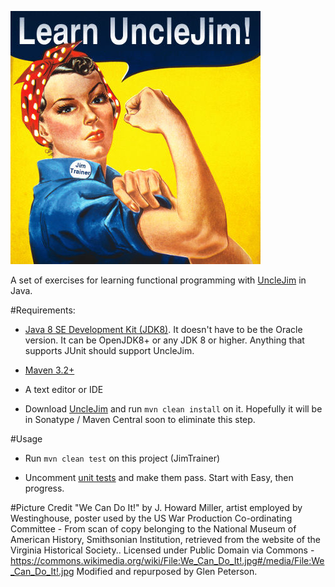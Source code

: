![Learn UncleJim with JimTrainer](LearnUncleJim.jpg)

A set of exercises for learning functional programming with [UncleJim](https://github.com/GlenKPeterson/UncleJim) in Java.

#Requirements:
 - [Java 8 SE Development Kit (JDK8)](http://www.oracle.com/technetwork/java/javase/).  It doesn't have to be the Oracle version.  It can be OpenJDK8+ or any JDK 8 or higher.  Anything that supports JUnit should support UncleJim.

 - [Maven 3.2+](http://maven.apache.org/download.cgi)

 - A text editor or IDE

 - Download [UncleJim](https://github.com/GlenKPeterson/UncleJim) and run `mvn clean install` on it.  Hopefully it will be in Sonatype / Maven Central soon to eliminate this step.

#Usage 
 - Run `mvn clean test` on this project (JimTrainer)
 
 - Uncomment [unit tests](src/test/java) and make them pass.  Start with Easy, then progress.

#Picture Credit
"We Can Do It!" by J. Howard Miller, artist employed by Westinghouse, poster used by the US War Production Co-ordinating Committee - From scan of copy belonging to the National Museum of American History, Smithsonian Institution, retrieved from the website of the Virginia Historical Society.. Licensed under Public Domain via Commons - https://commons.wikimedia.org/wiki/File:We_Can_Do_It!.jpg#/media/File:We_Can_Do_It!.jpg  Modified and repurposed by Glen Peterson.
